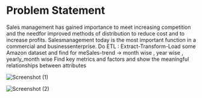# Problem Statement                                                                                                                                                                         
Sales management has gained importance to meet increasing competition and the needfor improved methods of distribution to reduce cost and to increase profits. Salesmanagement today is the most important function in a commercial and businessenterprise.
Do ETL : Extract-Transform-Load some Amazon dataset and find for meSales-trend -> month wise , year wise , yearly_month wise 
Find key metrics and factors and show the meaningful relationships between attributes

![Screenshot (1)](https://github.com/aditya2lry/Amazon-Sales-Trend/assets/107246534/9f50efa3-4129-44c2-8938-8ca698f6f937)

![Screenshot (2)](https://github.com/aditya2lry/Amazon-Sales-Trend/assets/107246534/4d209225-bbd7-4c64-8afa-e77f8597f99f)
